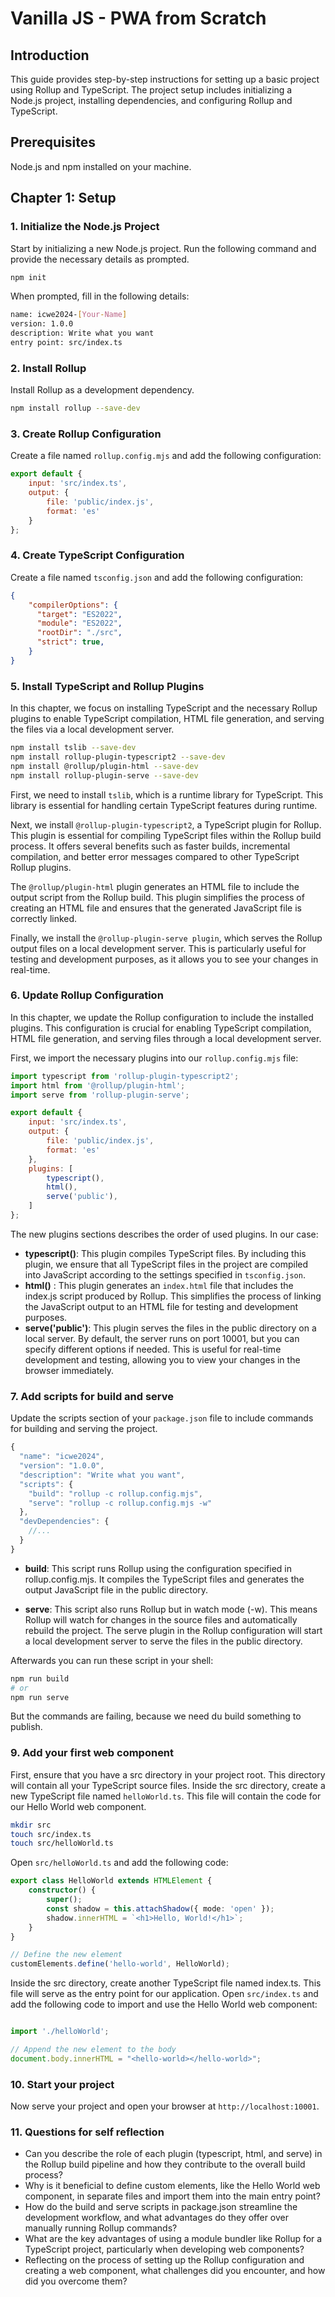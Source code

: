 # Vanilla JS - PWA from Scratch

## Introduction
This guide provides step-by-step instructions for setting up a basic project using Rollup and TypeScript. The project setup includes initializing a Node.js project, installing dependencies, and configuring Rollup and TypeScript.

## Prerequisites
Node.js and npm installed on your machine.

## Chapter 1: Setup

### 1. Initialize the Node.js Project
Start by initializing a new Node.js project. Run the following command and provide the necessary details as prompted.

```bash 
npm init
```

When prompted, fill in the following details:


``` bash
name: icwe2024-[Your-Name]
version: 1.0.0
description: Write what you want
entry point: src/index.ts
```


### 2. Install Rollup
Install Rollup as a development dependency.

```bash 
npm install rollup --save-dev
```

### 3. Create Rollup Configuration
Create a file named `rollup.config.mjs` and add the following configuration:

```javascript
export default {
	input: 'src/index.ts',
	output: {
		file: 'public/index.js',
		format: 'es'
	}
};
```
### 4. Create TypeScript Configuration

Create a file named `tsconfig.json` and add the following configuration:

```json
{
    "compilerOptions": {
      "target": "ES2022",
      "module": "ES2022",
      "rootDir": "./src",
      "strict": true,
    }
}
```

### 5. Install TypeScript and Rollup Plugins

In this chapter, we focus on installing TypeScript and the necessary Rollup plugins to enable TypeScript compilation, HTML file generation, and serving the files via a local development server.

```bash
npm install tslib --save-dev
npm install rollup-plugin-typescript2 --save-dev
npm install @rollup/plugin-html --save-dev
npm install rollup-plugin-serve --save-dev
```

First, we need to install `tslib`, which is a runtime library for TypeScript. This library is essential for handling certain TypeScript features during runtime.

Next, we install `@rollup-plugin-typescript2`, a TypeScript plugin for Rollup. This plugin is essential for compiling TypeScript files within the Rollup build process. It offers several benefits such as faster builds, incremental compilation, and better error messages compared to other TypeScript Rollup plugins.

The `@rollup/plugin-html` plugin generates an HTML file to include the output script from the Rollup build. This plugin simplifies the process of creating an HTML file and ensures that the generated JavaScript file is correctly linked.

Finally, we install the `@rollup-plugin-serve plugin`, which serves the Rollup output files on a local development server. This is particularly useful for testing and development purposes, as it allows you to see your changes in real-time.

### 6. Update Rollup Configuration
In this chapter, we update the Rollup configuration to include the installed plugins. This configuration is crucial for enabling TypeScript compilation, HTML file generation, and serving files through a local development server.

First, we import the necessary plugins into our `rollup.config.mjs` file:


```javascript
import typescript from 'rollup-plugin-typescript2';
import html from '@rollup/plugin-html';
import serve from 'rollup-plugin-serve';

export default {
	input: 'src/index.ts',
	output: {
		file: 'public/index.js',
		format: 'es'
	},
	plugins: [
		typescript(),
		html(),
		serve('public'),
	]
};
```
The new plugins sections describes the order of used plugins. In our case:

- **typescript()**: This plugin compiles TypeScript files. By including this plugin, we ensure that all TypeScript files in the project are compiled into JavaScript according to the settings specified in `tsconfig.json`.
- **html()** : This plugin generates an `index.html` file that includes the index.js script produced by Rollup. This simplifies the process of linking the JavaScript output to an HTML file for testing and development purposes.
- **serve('public')**: This plugin serves the files in the public directory on a local server. By default, the server runs on port 10001, but you can specify different options if needed. This is useful for real-time development and testing, allowing you to view your changes in the browser immediately.

### 7. Add scripts for build and serve
Update the scripts section of your `package.json` file to include commands for building and serving the project.

```javascript
{
  "name": "icwe2024",
  "version": "1.0.0",
  "description": "Write what you want",
  "scripts": {
    "build": "rollup -c rollup.config.mjs",
    "serve": "rollup -c rollup.config.mjs -w"
  },
  "devDependencies": {
    //...
  }
}
```

- **build**: This script runs Rollup using the configuration specified in rollup.config.mjs. It compiles the TypeScript files and generates the output JavaScript file in the public directory.

- **serve**: This script also runs Rollup but in watch mode (-w). This means Rollup will watch for changes in the source files and automatically rebuild the project. The serve plugin in the Rollup configuration will start a local development server to serve the files in the public directory.

Afterwards you can run these script in your shell:

```bash
npm run build
# or 
npm run serve
```

But the commands are failing, because we need du build something to publish.

### 9. Add your first web component
First, ensure that you have a src directory in your project root. This directory will contain all your TypeScript source files. Inside the src directory, create a new TypeScript file named `helloWorld.ts`. This file will contain the code for our Hello World web component.

```bash
mkdir src
touch src/index.ts
touch src/helloWorld.ts
```

Open `src/helloWorld.ts` and add the following code:

```typescript
export class HelloWorld extends HTMLElement {
	constructor() {
		super();
		const shadow = this.attachShadow({ mode: 'open' });
        shadow.innerHTML = `<h1>Hello, World!</h1>`;
	}
}

// Define the new element
customElements.define('hello-world', HelloWorld);
``` 

Inside the src directory, create another TypeScript file named index.ts. This file will serve as the entry point for our application. Open `src/index.ts` and add the following code to import and use the Hello World web component:

```typescript

import './helloWorld';

// Append the new element to the body
document.body.innerHTML = "<hello-world></hello-world>";
```

### 10. Start your project

Now serve your project and open your browser at `http://localhost:10001`.

### 11. Questions for self reflection
- Can you describe the role of each plugin (typescript, html, and serve) in the Rollup build pipeline and how they contribute to the overall build process?
- Why is it beneficial to define custom elements, like the Hello World web component, in separate files and import them into the main entry point?
- How do the build and serve scripts in package.json streamline the development workflow, and what advantages do they offer over manually running Rollup commands?
- What are the key advantages of using a module bundler like Rollup for a TypeScript project, particularly when developing web components?
- Reflecting on the process of setting up the Rollup configuration and creating a web component, what challenges did you encounter, and how did you overcome them?